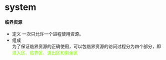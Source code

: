 # system

#### 临界资源  
   * 定义
        一次只允许一个进程使用资源。  
   * 组成  
       为了保证临界资源的正确使用，可以包临界资源的访问过程分为四个部分，即<font color=#84fds2>进入区、临界区、退出区和剩余区</font>  
       